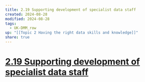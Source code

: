 ```yaml
---
title: 2.19 Supporting development of specialist data staff
created: 2024-08-28
modified: 2024-08-28
tags:
  - UK-DMM_row
up: "[[Topic 2 Having the right data skills and knowledge]]"
share: true
---
```

# [2.19 Supporting development of specialist data staff](2.19%20Supporting%20development%20of%20specialist%20data%20staff.md)
